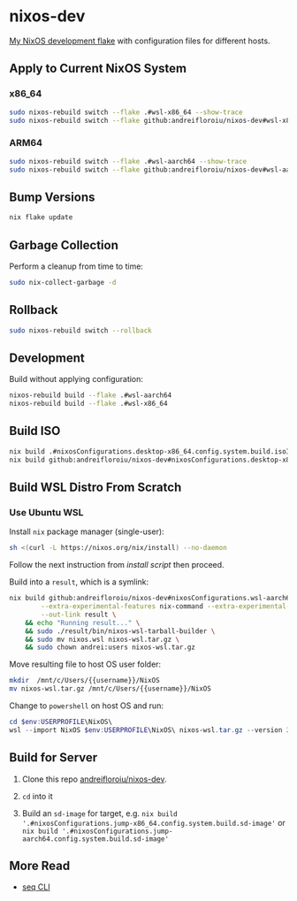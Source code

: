 # nixos-dev

[My NixOS development flake](https://nixos.wiki/wiki/flakes) with configuration files for different hosts.

## Apply to Current NixOS System

### __x86_64__

```sh
sudo nixos-rebuild switch --flake .#wsl-x86_64 --show-trace
sudo nixos-rebuild switch --flake github:andreifloroiu/nixos-dev#wsl-x86_64
```

### __ARM64__

```sh
sudo nixos-rebuild switch --flake .#wsl-aarch64 --show-trace
sudo nixos-rebuild switch --flake github:andreifloroiu/nixos-dev#wsl-aarch64
```

## Bump Versions

```sh
nix flake update
```

## Garbage Collection

Perform a cleanup from time to time:

```sh
sudo nix-collect-garbage -d
```

## Rollback

```sh
sudo nixos-rebuild switch --rollback
```

## Development

Build without applying configuration:

```sh
nixos-rebuild build --flake .#wsl-aarch64
nixos-rebuild build --flake .#wsl-x86_64
```

## Build ISO

```sh
nix build .#nixosConfigurations.desktop-x86_64.config.system.build.isoImage
nix build github:andreifloroiu/nixos-dev#nixosConfigurations.desktop-x86_64.config.system.build.isoImage
```

## Build WSL Distro From Scratch

### Use Ubuntu WSL

Install ```nix``` package manager (single-user):

```sh
sh <(curl -L https://nixos.org/nix/install) --no-daemon
```

Follow the next instruction from _install script_ then proceed.

Build into a ```result```, which is a symlink:

```sh
nix build github:andreifloroiu/nixos-dev#nixosConfigurations.wsl-aarch64.config.system.build.tarballBuilder \
        --extra-experimental-features nix-command --extra-experimental-features flakes \
        --out-link result \
    && echo "Running result..." \
    && sudo ./result/bin/nixos-wsl-tarball-builder \
    && sudo mv nixos.wsl nixos-wsl.tar.gz \
    && sudo chown andrei:users nixos-wsl.tar.gz
```

Move resulting file to host OS user folder:

```sh
mkdir  /mnt/c/Users/{{username}}/NixOS
mv nixos-wsl.tar.gz /mnt/c/Users/{{username}}/NixOS
```

Change to ```powershell``` on host OS and run:

```powershell
cd $env:USERPROFILE\NixOS\
wsl --import NixOS $env:USERPROFILE\NixOS\ nixos-wsl.tar.gz --version 2
```

## Build for Server

1. Clone this repo [andreifloroiu/nixos-dev](https://github.com/andreifloroiu/nixos-dev).

2. ```cd``` into it

3. Build an ```sd-image``` for target, e.g. 
    ```nix build '.#nixosConfigurations.jump-x86_64.config.system.build.sd-image'```
    or ```nix build '.#nixosConfigurations.jump-aarch64.config.system.build.sd-image'```

## More Read

- [seq CLI](./docs/README.seq.md)
